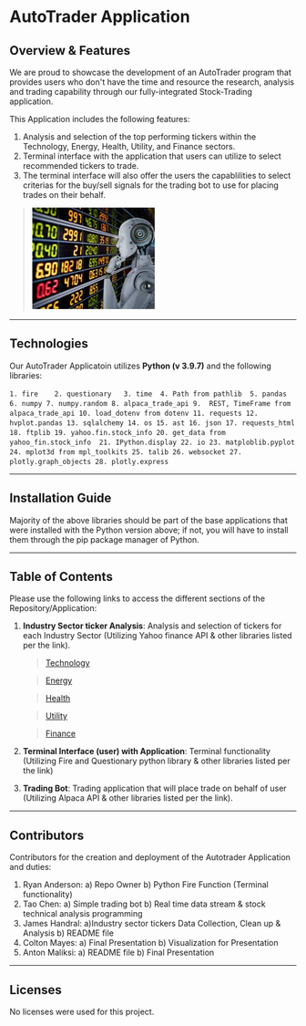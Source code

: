 # AutoTrader Application
## Overview & Features
We are proud to showcase the development of an AutoTrader program that provides users who don't have the time and resource the research, analysis and trading capability through our fully-integrated Stock-Trading application.


This Application includes the following features:
1. Analysis and selection of the top performing tickers within the Technology, Energy, Health, Utility, and Finance sectors.
1. Terminal interface with the application that users can utilize to select recommended tickers to trade.
2. The terminal interface will also offer the users the capablilities to select criterias for the buy/sell signals for the trading bot to use for placing trades on their behalf.

>![trading_bot](./Images/trading_bot.jpg)

---

## Technologies

Our AutoTrader Applicatoin utilizes  **Python (v 3.9.7)** and the following libraries:

`1.	fire    2. questionary   3. time  4. Path from pathlib  5. pandas  6. numpy 7. numpy.random 8. alpaca_trade_api
9.	REST, TimeFrame from alpaca_trade_api 10. load_dotenv from dotenv 11. requests 12. hvplot.pandas 13. sqlalchemy
14.	os 15. ast 16. json 17. requests_html 18. ftplib 19. yahoo.fin.stock_info 20. get_data from yahoo_fin.stock_info 
21.	IPython.display 22. io 23. matploblib.pyplot 24. mplot3d from mpl_toolkits 25. talib 26. websocket 27. plotly.graph_objects
28.	plotly.express`

---


## Installation Guide
Majority of the above libraries should be part of the base applications that were installed with the Python version above; if not, you will have to install them through the pip package manager of Python.

---
## Table of Contents
Please use the following links to access the different sections of the Repository/Application:

1. **Industry Sector ticker Analysis**:  Analysis and selection of tickers for each Industry Sector (Utilizing Yahoo finance API & other libraries listed per the link).
   >[Technology](./Industry_sector_tickers_analysis/tech_stocks_analysis_selection.ipynb)
  
   >[Energy](./Industry_sector_tickers_analysis/energy_stocks_analysis_selection.ipynb)

   >[Health](./Industry_sector_tickers_analysis/health_stocks_analysis_selection.ipynb)

   >[Utility](./Industry_sector_tickers_analysis/utilities_stocks_analysis_selection.ipynb)

   >[Finance](./Industry_sector_tickers_analysis/finance_stocks_analysis_selection.ipynb)

1. **Terminal Interface (user) with Application**: Terminal functionality (Utilizing Fire and Questionary python library & other libraries listed per the link)


3. **Trading Bot**: Trading application that will place trade on behalf of user (Utilizing Alpaca API & other libraries listed per the link).


---

## Contributors
Contributors for the creation and deployment of the Autotrader Application and duties:

1. Ryan Anderson: a) Repo Owner b) Python Fire Function (Terminal functionality)
2. Tao Chen: a) Simple trading bot b) Real time data stream & stock technical analysis programming
3. James Handral: a)Industry sector tickers Data Collection, Clean up & Analysis  b) README file
4. Colton Mayes: a) Final Presentation b) Visualization for Presentation
5. Anton Maliksi: a) README file b) Final Presentation

---

## Licenses
No licenses were used for this project.
